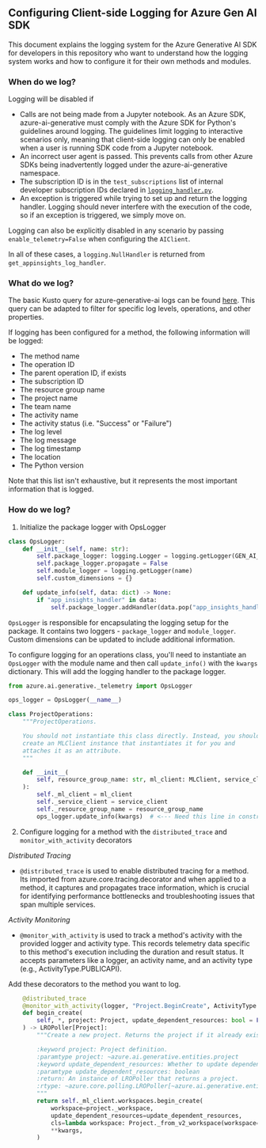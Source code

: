 ## Configuring Client-side Logging for Azure Gen AI SDK


This document explains the logging system for the Azure Generative AI SDK for developers in this repository who want to understand how the logging system works and how to configure it for their own methods and modules.



### When do we log?

Logging will be disabled if
 - Calls are not being made from a Jupyter notebook. As an Azure SDK, azure-ai-generative must comply with the Azure SDK for Python's guidelines around logging. The guidelines limit logging to interactive scenarios only, meaning that client-side logging can only be enabled when a user is running SDK code from a Jupyter notebook.
 - An incorrect user agent is passed. This prevents calls from other Azure SDKs being inadvertently logged under the azure-ai-generative namespace.
 - The subscription ID is in the `test_subscriptions` list of internal developer subscription IDs declared in [`logging_handler.py`](https://github.com/Azure/azure-sdk-for-python/blob/main/sdk/ai/azure-ai-generative/azure/ai/generative/_telemetry/logging_handler.py). 
 - An exception is triggered while trying to set up and return the logging handler. Logging should never interfere with the execution of the code, so if an exception is triggered, we simply move on.

Logging can also be explicitly disabled in any scenario by passing `enable_telemetry=False` when configuring the `AIClient`.

In all of these cases, a `logging.NullHandler` is returned from `get_appinsights_log_handler`.

### What do we log?

The basic Kusto query for azure-generative-ai logs can be found [here](https://ms.portal.azure.com/#view/Microsoft_OperationsManagementSuite_Workspace/Logs.ReactView/resourceId/%2Fsubscriptions%2F589c7ae9-223e-45e3-a191-98433e0821a9%2FresourceGroups%2Fvienna-sdk%2Fproviders%2Fmicrosoft.insights%2Fcomponents%2Fvienna-sdk-unitedstates/source/LogsBlade.AnalyticsShareLinkToQuery/q/H4sIAAAAAAAAA42PwW7CQAxE73yF2VNyAIk7qYTa%252F4isjZWs1LUj29sUxMezuZD2grjO88x4XDGS7e6wTKQEnjKZY57howMcpTlN2gLy8IecgWVp2qen6oYjQaXqtiSfIFyip5%252Fk10%252FJ8zc5DWGrEHNNPDaxmEv%252BqrlsSdiOxUj7msTewr6DsHro16m2r%252BiyEujeC9isSiZFI%252FWjSplf%252Bv%252Bf9oyZtpnbC1HYMbFBwFtROmA6VJ0U62YKDxOKl7dSAQAA). This query can be adapted to filter for specific log levels, operations, and other properties.

If logging has been configured for a method, the following information will be logged:
 - The method name
 - The operation ID
 - The parent operation ID, if exists
 - The subscription ID
 - The resource group name
 - The project name
 - The team name
 - The activity name
 - The activity status (i.e. "Success" or "Failure")
 - The log level
 - The log message
 - The log timestamp
 - The location
 - The Python version

Note that this list isn't exhaustive, but it represents the most important information that is logged.

### How do we log?

1. Initialize the package logger with OpsLogger
```python
class OpsLogger:
    def __init__(self, name: str):
        self.package_logger: logging.Logger = logging.getLogger(GEN_AI_INTERNAL_LOGGER_NAMESPACE + name)
        self.package_logger.propagate = False
        self.module_logger = logging.getLogger(name)
        self.custom_dimensions = {}

    def update_info(self, data: dict) -> None:
        if "app_insights_handler" in data:
            self.package_logger.addHandler(data.pop("app_insights_handler"))
```

`OpsLogger` is responsible for encapsulating the logging setup for the package. It contains two loggers - `package_logger` and `module_logger`. Custom dimensions can be updated to include additional information.

To configure logging for an operations class, you'll need to instantiate an `OpsLogger` with the module name and then call `update_info()` with the `kwargs` dictionary. This will add the logging handler to the package logger.


```python
from azure.ai.generative._telemetry import OpsLogger

ops_logger = OpsLogger(__name__)

class ProjectOperations:
    """ProjectOperations.

    You should not instantiate this class directly. Instead, you should
    create an MLClient instance that instantiates it for you and
    attaches it as an attribute.
    """

    def __init__(
        self, resource_group_name: str, ml_client: MLClient, service_client: ServiceClient062023Preview, **kwargs: Any
    ):
        self._ml_client = ml_client
        self._service_client = service_client
        self._resource_group_name = resource_group_name
        ops_logger.update_info(kwargs)  # <--- Need this line in constructor
```

2. Configure logging for a method with the `distributed_trace` and `monitor_with_activity` decorators

*Distributed Tracing*
 - `@distributed_trace` is used to enable distributed tracing for a method. Its imported from azure.core.tracing.decorator and when applied to a method, it captures and propagates trace information, which is crucial for identifying performance bottlenecks and troubleshooting issues that span multiple services.

*Activity Monitoring*
 - `@monitor_with_activity` is used to track a method's activity with the provided logger and activity type. This records telemetry data specific to this method's execution including the duration and result status. It accepts parameters like a logger, an activity name, and an activity type (e.g., ActivityType.PUBLICAPI).

Add these decorators to the method you want to log.

```python
    @distributed_trace
    @monitor_with_activity(logger, "Project.BeginCreate", ActivityType.PUBLICAPI)
    def begin_create(
        self, *, project: Project, update_dependent_resources: bool = False, **kwargs
    ) -> LROPoller[Project]:
        """Create a new project. Returns the project if it already exists.

        :keyword project: Project definition.
        :paramtype project: ~azure.ai.generative.entities.project
        :keyword update_dependent_resources: Whether to update dependent resources
        :paramtype update_dependent_resources: boolean
        :return: An instance of LROPoller that returns a project.
        :rtype: ~azure.core.polling.LROPoller[~azure.ai.generative.entities.project]
        """
        return self._ml_client.workspaces.begin_create(
            workspace=project._workspace,
            update_dependent_resources=update_dependent_resources,
            cls=lambda workspace: Project._from_v2_workspace(workspace=workspace),
            **kwargs,
        )
```

